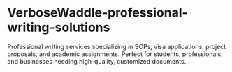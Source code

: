 # VerboseWaddle-professional-writing-solutions
Professional writing services specializing in SOPs, visa applications, project proposals, and academic assignments. Perfect for students, professionals, and businesses needing high-quality, customized documents.
